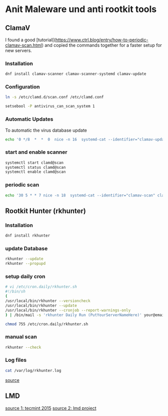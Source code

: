 # Anit Maleware und anti rootkit tools

## ClamaV
I found a good [tutorial[(https://www.ctrl.blog/entry/how-to-periodic-clamav-scan.html) and copied the commands together for a faster setup for new servers.

### Installation
```bash
dnf install clamav-scanner clamav-scanner-systemd clamav-update
```

### Configuration
```bash
ln -s /etc/clamd.d/scan.conf /etc/clamd.conf

setsebool -P antivirus_can_scan_system 1
```

### Automatic Updates
To automatic the virus database update
```bash
echo '0 */8  *  *  0  nice -n 16  systemd-cat --identifier="clamav-update" /usr/bin/freshclam' >>/etc/cron.d/clamav
```

### start and enable scanner
```bash
systemctl start clamd@scan
systemctl status clamd@scan
systemctl enable clamd@scan
```

### periodic scan
```bash
echo '30 5 * * 7 nice -n 18  systemd-cat --identifier="clamav-scan" clamdscan --quiet --fdpass /' >>/etc/cron.d/clamav
```


## Rootkit Hunter (rkhunter)

### Installation
```bash
dnf install rkhunter
```

### update Database
```bash
rkhunter --update
rkhunter --propupd
```

### setup daily cron

```bash
# vi /etc/cron.daily/rkhunter.sh
#!/bin/sh
(
/usr/local/bin/rkhunter --versioncheck
/usr/local/bin/rkhunter --update
/usr/local/bin/rkhunter --cronjob --report-warnings-only
) | /bin/mail -s 'rkhunter Daily Run (PutYourServerNameHere)' your@email.com
```

```bash
chmod 755 /etc/cron.daily/rkhunter.sh
```

### manual scan
```bash
rkhunter --check
```

### Log files
```bash
cat /var/log/rkhunter.log
```

[source](https://www.tecmint.com/install-rootkit-hunter-scan-for-rootkits-backdoors-in-linux/)


## LMD

[source 1: tecmint 2015](https://www.tecmint.com/install-linux-malware-detect-lmd-in-rhel-centos-and-fedora/)
[source 2: lmd project](http://www.rfxn.com/projects/linux-malware-detect/)
